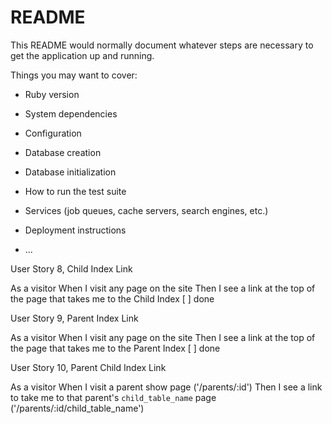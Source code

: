 # README

This README would normally document whatever steps are necessary to get the
application up and running.

Things you may want to cover:

* Ruby version

* System dependencies

* Configuration

* Database creation

* Database initialization

* How to run the test suite

* Services (job queues, cache servers, search engines, etc.)

* Deployment instructions

* ...

User Story 8, Child Index Link

As a visitor
When I visit any page on the site
Then I see a link at the top of the page that takes me to the Child Index
[ ] done

User Story 9, Parent Index Link

As a visitor
When I visit any page on the site
Then I see a link at the top of the page that takes me to the Parent Index
[ ] done

User Story 10, Parent Child Index Link

As a visitor
When I visit a parent show page ('/parents/:id')
Then I see a link to take me to that parent's `child_table_name` page ('/parents/:id/child_table_name')

